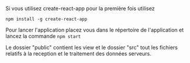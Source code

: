 Si vous utilisez create-react-app pour la première fois utilisez

```
npm install -g create-react-app
```
Pour lancer l'application placez vous dans le répertoire de l'application et lancez la commande ```npm start```

Le dossier "public" contient les view et le dossier "src" tout les fichiers relatifs à la reception et le traitement des données serveurs.